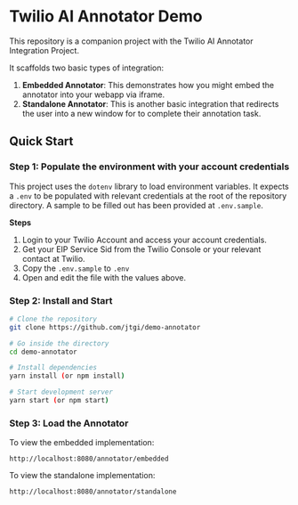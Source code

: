 # Twilio AI Annotator Demo

This repository is a companion project with the Twilio AI Annotator Integration Project.  

It scaffolds two basic types of integration:
1. **Embedded Annotator**: This demonstrates how you might embed the annotator into your webapp via iframe.
2. **Standalone Annotator**: This is another basic integration that redirects the user into a new window for to complete their annotation task.

## Quick Start

### Step 1: Populate the environment with your account credentials
This project uses the `dotenv` library to load environment variables. It expects a `.env` to be populated with relevant credentials at the root of the repository directory. A sample to be filled out has been provided at `.env.sample`.

**Steps**  
1. Login to your Twilio Account and access your account credentials.
2. Get your EIP Service Sid from the Twilio Console or your relevant contact at Twilio.
3. Copy the `.env.sample` to `.env`
4. Open and edit the file with the values above.

### Step 2: Install and Start
```bash
# Clone the repository
git clone https://github.com/jtgi/demo-annotator

# Go inside the directory
cd demo-annotator

# Install dependencies
yarn install (or npm install)

# Start development server
yarn start (or npm start)
```

### Step 3: Load the Annotator

To view the embedded implementation:
```
http://localhost:8080/annotator/embedded
```

To view the standalone implementation:
```
http://localhost:8080/annotator/standalone
```
